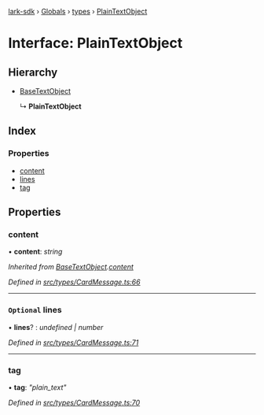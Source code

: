 [lark-sdk](../README.md) › [Globals](../globals.md) › [types](../modules/types.md) › [PlainTextObject](types.plaintextobject.md)

# Interface: PlainTextObject

## Hierarchy

* [BaseTextObject](types.basetextobject.md)

  ↳ **PlainTextObject**

## Index

### Properties

* [content](types.plaintextobject.md#content)
* [lines](types.plaintextobject.md#optional-lines)
* [tag](types.plaintextobject.md#tag)

## Properties

###  content

• **content**: *string*

*Inherited from [BaseTextObject](types.basetextobject.md).[content](types.basetextobject.md#content)*

*Defined in [src/types/CardMessage.ts:66](https://github.com/TbhT/lark-sdk/blob/5ecb791/src/types/CardMessage.ts#L66)*

___

### `Optional` lines

• **lines**? : *undefined | number*

*Defined in [src/types/CardMessage.ts:71](https://github.com/TbhT/lark-sdk/blob/5ecb791/src/types/CardMessage.ts#L71)*

___

###  tag

• **tag**: *"plain_text"*

*Defined in [src/types/CardMessage.ts:70](https://github.com/TbhT/lark-sdk/blob/5ecb791/src/types/CardMessage.ts#L70)*

